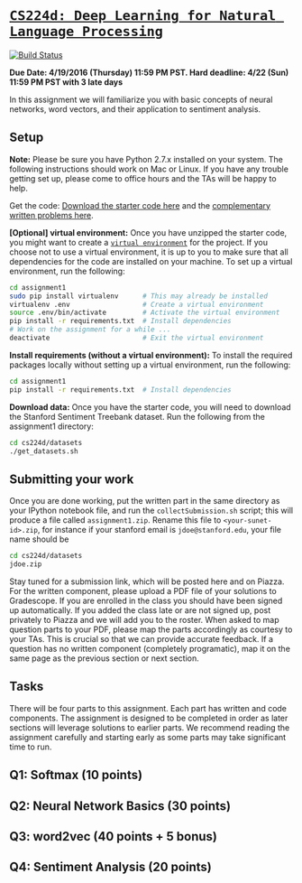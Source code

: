[`CS224d: Deep Learning for Natural Language Processing`](http://cs224d.stanford.edu/)
======================================================================================
[![Build Status](https://travis-ci.com/kingtaurus/cs224d.svg?token=S5K3fgjLh8cmmfpF6ZLy&branch=master)](https://travis-ci.com/kingtaurus/cs224d)

**Due Date: 4/19/2016 (Thursday) 11:59 PM PST. Hard deadline: 4/22 (Sun) 11:59 PM PST with 3 late days**

In this assignment we will familiarize you with basic concepts of neural networks, word vectors, and their application to sentiment analysis.

Setup
-----

**Note:** Please be sure you have Python 2.7.x installed on your system. The following instructions should work on Mac or Linux. If you have any trouble getting set up, please come to office hours and the TAs will be happy to help.

Get the code: [Download the starter code here](http://cs224d.stanford.edu/assignment1/assignment1.zip) and the [complementary written problems here](http://cs224d.stanford.edu/assignment1/assignment1.pdf).

**[Optional] virtual environment:** Once you have unzipped the starter code, you might want to create a [`virtual environment`](http://docs.python-guide.org/en/latest/dev/virtualenvs/) for the project. If you choose not to use a virtual environment, it is up to you to make sure that all dependencies for the code are installed on your machine. To set up a virtual environment, run the following:

```bash
cd assignment1
sudo pip install virtualenv      # This may already be installed
virtualenv .env                  # Create a virtual environment
source .env/bin/activate         # Activate the virtual environment
pip install -r requirements.txt  # Install dependencies
# Work on the assignment for a while ...
deactivate                       # Exit the virtual environment
```

**Install requirements (without a virtual environment):** To install the required packages locally without setting up a virtual environment, run the following:

```bash
cd assignment1
pip install -r requirements.txt  # Install dependencies
```

**Download data:** Once you have the starter code, you will need to download the Stanford Sentiment Treebank dataset. Run the following from the assignment1 directory:

```bash
cd cs224d/datasets
./get_datasets.sh
```

Submitting your work
--------------------

Once you are done working, put the written part in the same directory as your IPython notebook file, and run the `collectSubmission.sh` script; this will produce a file called `assignment1.zip`. Rename this file to `<your-sunet-id>.zip`, for instance if your stanford email is `jdoe@stanford.edu`, your file name should be

```bash
cd cs224d/datasets
jdoe.zip
```

Stay tuned for a submission link, which will be posted here and on Piazza.
For the written component, please upload a PDF file of your solutions to Gradescope. If you are enrolled in the class you should have been signed up automatically. If you added the class late or are not signed up, post privately to Piazza and we will add you to the roster. When asked to map question parts to your PDF, please map the parts accordingly as courtesy to your TAs. This is crucial so that we can provide accurate feedback. If a question has no written component (completely programatic), map it on the same page as the previous section or next section.

Tasks
-----

There will be four parts to this assignment. Each part has written and code components. The assignment is designed to be completed in order as later sections will leverage solutions to earlier parts. We recommend reading the assignment carefully and starting early as some parts may take significant time to run.

Q1: Softmax (10 points)
-----------------------

Q2: Neural Network Basics (30 points)
-------------------------------------

Q3: word2vec (40 points + 5 bonus)
----------------------------------

Q4: Sentiment Analysis (20 points)
----------------------------------
